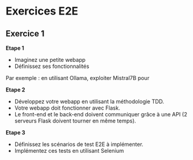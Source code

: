 # Exercices E2E

## Exercice 1

**Etape 1**

- Imaginez une petite webapp
- Définissez ses fonctionnalités

Par exemple : en utilisant Ollama, exploiter Mistral7B pour 

**Etape 2**

- Développez votre webapp en utilisant la méthodologie TDD.
- Votre webapp doit fonctionner avec Flask.
- Le front-end et le back-end doivent communiquer grâce à une API (2 serveurs Flask doivent tourner en même temps).

**Etape 3**

- Définissez les scénarios de test E2E à implémenter.
- Implémentez ces tests en utilisant Selenium

